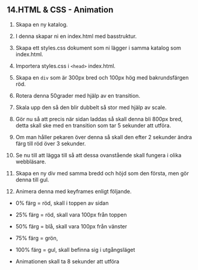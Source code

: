 ## 14.HTML & CSS - Animation

1. Skapa en ny katalog.

1. I denna skapar ni en index.html med basstruktur.

1. Skapa ett styles.css dokument som ni lägger i samma katalog som index.html.

1. Importera styles.css i ```<head>``` index.html.

1. Skapa en ```div``` som är 300px bred och 100px hög med bakrundsfärgen röd.

1. Rotera denna 50grader med hjälp av en transition.

1. Skala upp den så den blir dubbelt så stor med hjälp av scale.

1. Gör nu så att precis när sidan laddas så skall denna bli 800px bred, detta skall ske med en transition som tar 5 sekunder att utföra.

1. Om man håller pekaren över denna så skall den efter 2 sekunder ändra färg till röd över 3 sekunder.

1. Se nu till att lägga till så att dessa ovanstående skall fungera i olika webbläsare.

1. Skapa en ny div med samma bredd och höjd som den första, men gör denna till gul.

1. Animera denna med keyframes enligt följande.

* 0%   färg = röd, skall i toppen av sidan
* 25%  färg = röd, skall vara 100px från toppen
* 50%  färg = blå, skall vara 100px från vänster
* 75%  färg = grön,
* 100% färg = gul, skall befinna sig i utgångsläget

* Animationen skall ta 8 sekunder att utföra
